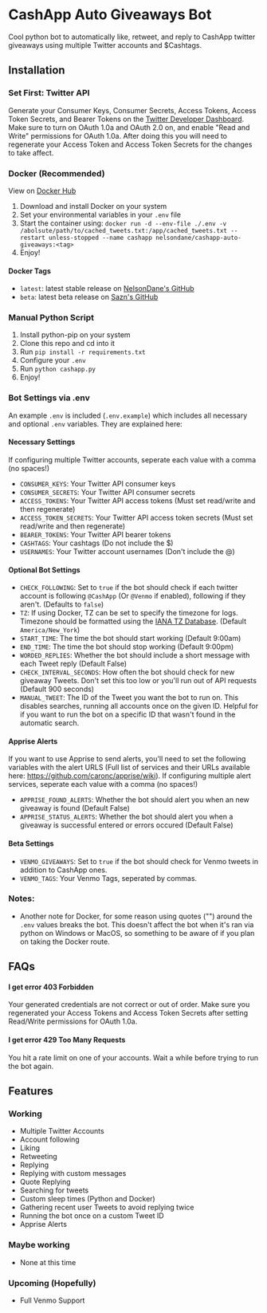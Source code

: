 # CashApp Auto Giveaways Bot

Cool python bot to automatically like, retweet, and reply to CashApp twitter giveaways using multiple Twitter accounts and $Cashtags.

## Installation

### Set First: Twitter API
Generate your Consumer Keys, Consumer Secrets, Access Tokens, Access Token Secrets, and Bearer Tokens on the [Twitter Developer Dashboard](https://developer.twitter.com/en/portal/dashboard). Make sure to turn on OAuth 1.0a and OAuth 2.0 on, and enable "Read and Write" permissions for OAuth 1.0a. After doing this you will need to regenerate your Access Token and Access Token Secrets for the changes to take affect.

### Docker (Recommended)
View on [Docker Hub](https://hub.docker.com/u/nelsondane/cashapp-auto-giveaways)
1. Download and install Docker on your system
2. Set your environmental variables in your `.env` file
3. Start the container using: `docker run -d --env-file ./.env -v /abolsute/path/to/cached_tweets.txt:/app/cached_tweets.txt --restart unless-stopped --name cashapp nelsondane/cashapp-auto-giveaways:<tag>`
4. Enjoy!

#### Docker Tags
- `latest`: latest stable release on [NelsonDane's GitHub](https://github.com/NelsonDane/cashapp-auto-giveaways)
- `beta`: latest beta release on [Sazn's GitHub](https://github.com/sazncode/cashapp-auto-giveaways-beta)

### Manual Python Script
1. Install python-pip on your system
2. Clone this repo and cd into it
3. Run `pip install -r requirements.txt`
4. Configure your `.env`
5. Run `python cashapp.py`
6. Enjoy!

### Bot Settings via .env
An example `.env` is included (`.env.example`) which includes all necessary and optional `.env` variables. They are explained here:
#### Necessary Settings
If configuring multiple Twitter accounts, seperate each value with a comma (no spaces!)
- `CONSUMER_KEYS`: Your Twitter API consumer keys
- `CONSUMER_SECRETS`: Your Twitter API consumer secrets
- `ACCESS_TOKENS`: Your Twitter API access tokens (Must set read/write and then regenerate)
- `ACCESS_TOKEN_SECRETS`: Your Twitter API access token secrets (Must set read/write and then regenerate)
- `BEARER_TOKENS`: Your Twitter API bearer tokens
- `CASHTAGS`: Your cashtags (Do not include the $)
- `USERNAMES`: Your Twitter account usernames (Don't include the @)

#### Optional Bot Settings
- `CHECK_FOLLOWING`: Set to `true` if the bot should check if each twitter account is following `@CashApp` (Or `@Venmo` if enabled), following if they aren't. (Defaults to `false`)
- `TZ`: If using Docker, TZ can be set to specify the timezone for logs. Timezone should be formatted using the [IANA TZ Database](https://www.iana.org/time-zones). (Default `America/New_York`)
- `START_TIME`: The time the bot should start working (Default 9:00am)
- `END_TIME`: The time the bot should stop working (Default 9:00pm)
- `WORDED_REPLIES`: Whether the bot should include a short message with each Tweet reply (Default False)
- `CHECK_INTERVAL_SECONDS`: How often the bot should check for new giveaway Tweets. Don't set this too low or you'll run out of API requests (Default 900 seconds)
- `MANUAL_TWEET`: The ID of the Tweet you want the bot to run on. This disables searches, running all accounts once on the given ID. Helpful for if you want to run the bot on a specific ID that wasn't found in the automatic search.
#### Apprise Alerts
If you want to use Apprise to send alerts, you'll need to set the following variables with the alert URLS (Full list of services and their URLs available here: https://github.com/caronc/apprise/wiki). If configuring multiple alert services, seperate each value with a comma (no spaces!)
- `APPRISE_FOUND_ALERTS`: Whether the bot should alert you when an new giveaway is found (Default False)
- `APPRISE_STATUS_ALERTS`: Whether the bot should alert you when a giveaway is successful entered or errors occured (Default False)

#### Beta Settings
- `VENMO_GIVEAWAYS`: Set to `true` if the bot should check for Venmo tweets in addition to CashApp ones.
- `VENMO_TAGS`: Your Venmo Tags, seperated by commas.

### Notes:
- Another note for Docker, for some reason using quotes ("") around the `.env` values breaks the bot. This doesn't affect the bot when it's ran via python on Windows or MacOS, so something to be aware of if you plan on taking the Docker route.

## FAQs

#### I get error 403 Forbidden

Your generated credentials are not correct or out of order. Make sure you regenerated your Access Tokens and Access Token Secrets after setting Read/Write permissions for OAuth 1.0a.

#### I get error 429 Too Many Requests

You hit a rate limit on one of your accounts. Wait a while before trying to run the bot again.

## Features

### Working
- Multiple Twitter Accounts
- Account following
- Liking
- Retweeting
- Replying
- Replying with custom messages
- Quote Replying
- Searching for tweets
- Custom sleep times (Python and Docker)
- Gathering recent user Tweets to avoid replying twice
- Running the bot once on a custom Tweet ID
- Apprise Alerts

### Maybe working
- None at this time

### Upcoming (Hopefully)
- Full Venmo Support
